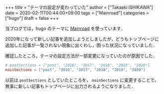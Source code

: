 +++
title = "テーマの設定が変わっていた"
author = ["Takaaki ISHIKAWA"]
date = 2020-02-11T00:44:00+09:00
tags = ["Mainroad"]
categories = ["hugo"]
draft = false
+++

当ブログでは，hugo のテーマに [Mainroad](https://themes.gohugo.io/mainroad/) を使っています．

2020年になって新しい記事を追加しようとしましたが，どうもトップページに追加した記事が一覧されない現象に出くわし，困った状況になっていました．

確認したところ，テーマの設定方法が一部変更になっていたのが原因でした．

```toml
# postSections = ["post", "2016", "2017", "2018", "2019", "2020"]
mainSections = ["post", "2016", "2017", "2018", "2019", "2020"]
```

以前は `postSections` としていたところを， `mainSections` に変更することで，無事に新しい記事もトップページに出力されるようになりました．
